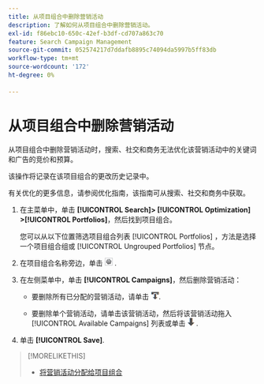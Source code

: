 ```yaml
---
title: 从项目组合中删除营销活动
description: 了解如何从项目组合中删除营销活动。
exl-id: f86ebc10-650c-42ef-b3df-cd707a863c70
feature: Search Campaign Management
source-git-commit: 052574217d7ddafb8895c74094da5997b5ff83db
workflow-type: tm+mt
source-wordcount: '172'
ht-degree: 0%

---
```


# 从项目组合中删除营销活动

从项目组合中删除营销活动时，搜索、社交和商务无法优化该营销活动中的关键词和广告的竞价和预算。

该操作将记录在该项目组合的更改历史记录中。

有关优化的更多信息，请参阅优化指南，该指南可从搜索、社交和商务中获取。

1. 在主菜单中，单击 **[!UICONTROL Search]> [!UICONTROL Optimization] >[!UICONTROL Portfolios]**，然后找到项目组合。

   您可以从以下位置筛选项目组合列表 [!UICONTROL Portfolios] ，方法是选择一个项目组合组或 [!UICONTROL Ungrouped Portfolios] 节点。

1. 在项目组合名称旁边，单击 ![查看/编辑设置按钮](/help/search-social-commerce/assets/settings.png "查看/编辑设置按钮") .

1. 在左侧菜单中，单击 **[!UICONTROL Campaigns]**，然后删除营销活动：

   * 要删除所有已分配的营销活动，请单击 ![从项目组合中删除所有营销活动](/help/search-social-commerce/assets/arrow-remove-all.png "从项目组合中删除所有营销活动").

   * 要删除单个营销活动，请单击该营销活动，然后将该营销活动拖入 [!UICONTROL Available Campaigns] 列表或单击 ![从项目组合中删除营销活动](/help/search-social-commerce/assets/arrow-remove.png "从项目组合中删除营销活动") .

1. 单击 **[!UICONTROL Save]**.

>[!MORELIKETHIS]
>
>* [将营销活动分配给项目组合](/help/search-social-commerce/campaign-management/campaign-assign-to-portfolio.md)
